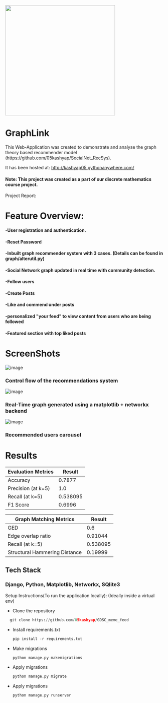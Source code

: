 <img src="https://github.com/05kashyap/GraphLink/assets/120780494/e585e0f8-9f52-483a-9665-2001efdd6264" width="350">

# GraphLink 
This Web-Application was created to demonstrate and analyse the graph theory based recommender model (https://github.com/05kashyap/SocialNet_RecSys).

It has been hosted at: http://kashyap05.pythonanywhere.com/
#### Note: This project was created as a part of our discrete mathematics course project.
Project Report: 
# Feature Overview:
#### -User registration and authentication.
#### -Reset Password

#### -Inbuilt graph recommender system with 3 cases. (Details can be found in graph/alterutil.py)
#### -Social Network graph updated in real time with community detection. 

#### -Follow users
#### -Create Posts
#### -Like and commend under posts
#### -personalized "your feed" to view content from users who are being followed
#### -Featured section with top liked posts

# ScreenShots
![image](https://github.com/05kashyap/GraphLink/assets/120780494/a94296c7-215c-4a39-aa42-887e34c92f7e)
### Control flow of the recommendations system

![image](https://github.com/05kashyap/GraphLink/assets/120780494/09f2a391-9c93-4158-a677-cd5b16175da5)
### Real-Time graph generated using a matplotlib + networkx backend

![image](https://github.com/05kashyap/GraphLink/assets/120780494/7d5bd8e6-ef57-4283-a06f-13c11bbd100b)
### Recommended users carousel 

# Results

| Evaluation Metrics  | Result |
| ------------- | ------------- |
| Accuracy  | 0.7877  |
| Precision (at k=5)  | 1.0  |
| Recall (at k=5)  | 0.538095  |
| F1 Score  | 0.6996  |

| Graph Matching Metrics  | Result |
| ------------- | ------------- |
| GED  | 0.6  |
| Edge overlap ratio  | 0.91044  |
| Recall (at k=5)  | 0.538095  |
| Structural Hammering Distance  | 0.19999  |

## Tech Stack
### Django, Python, Matplotlib, Networkx, SQlite3

Setup Instructions(To run the application locally):
(Ideally inside a virtual env)
- Clone the repository
```python
  git clone https://github.com/05kashyap/GDSC_meme_feed
```
- Install requirements.txt
  ```python
  pip install -r requirements.txt
  ```
- Make migrations
  ```python
  python manage.py makemigrations
  ```
- Apply migrations
  ```python
  python manage.py migrate
  ```
- Apply migrations
  ```python
  python manage.py runserver
  ```


